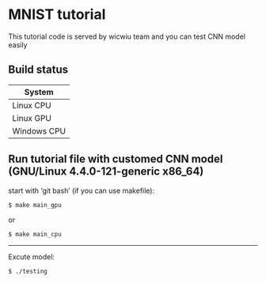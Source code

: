 # MNIST tutorial

This tutorial code is served by wicwiu team and you can test CNN model easily

## Build status

| System |
| --- |
| Linux CPU |
| Linux GPU |
| Windows CPU |

## Run tutorial file with customed CNN model (GNU/Linux 4.4.0-121-generic x86_64)

start with ‘git bash’ (if you can use makefile):
```bash
$ make main_gpu
```

or

```bash
$ make main_cpu
```

---------------------------------------

Excute model:
```
$ ./testing
```
